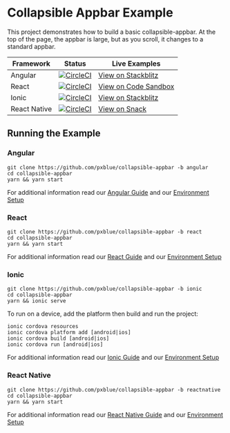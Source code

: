 # Collapsible Appbar Example
This project demonstrates how to build a basic collapsible-appbar. At the top of the page, the appbar is large, but as you scroll, it changes to a standard appbar.

| Framework           | Status       | Live Examples  |
| ---------------- |--------------|------------------|
| Angular | [![CircleCI](https://circleci.com/gh/pxblue/collapsible-appbar/tree/angular.svg?style=shield)](https://circleci.com/gh/pxblue/collapsible-appbar/tree/angular) | [View on Stackblitz](https://stackblitz.com/github/pxblue/collapsible-appbar/tree/angular)
| React | [![CircleCI](https://circleci.com/gh/pxblue/collapsible-appbar/tree/react.svg?style=shield)](https://circleci.com/gh/pxblue/collapsible-appbar/tree/react) | [View on Code Sandbox](https://codesandbox.io/s/github/pxblue/collapsible-appbar/tree/react)
| Ionic | [![CircleCI](https://circleci.com/gh/pxblue/collapsible-appbar/tree/ionic.svg?style=shield)](https://circleci.com/gh/pxblue/collapsible-appbar/tree/ionic) | [View on Stackblitz](https://stackblitz.com/github/pxblue/collapsible-appbar/tree/ionic)
| React Native | [![CircleCI](https://circleci.com/gh/pxblue/collapsible-appbar/tree/reactnative.svg?style=shield)](https://circleci.com/gh/pxblue/collapsible-appbar/tree/reactnative) | [View on Snack](https://snack.expo.io/@git/github.com/pxblue/collapsible-appbar@reactnative)

## Running the Example
### Angular
```
git clone https://github.com/pxblue/collapsible-appbar -b angular
cd collapsible-appbar
yarn && yarn start
```
For additional information read our [Angular Guide](https://pxblue.github.io/development/frameworks-web/angular) and our [Environment Setup](https://pxblue.github.io/development/environment)

### React
```
git clone https://github.com/pxblue/collapsible-appbar -b react
cd collapsible-appbar
yarn && yarn start
```
For additional information read our [React Guide](https://pxblue.github.io/development/frameworks-web/react) and our [Environment Setup](https://pxblue.github.io/development/environment)

### Ionic
```
git clone https://github.com/pxblue/collapsible-appbar -b ionic
cd collapsible-appbar
yarn && ionic serve
```
To run on a device, add the platform then build and run the project:
```
ionic cordova resources
ionic cordova platform add [android|ios]
ionic cordova build [android|ios]
ionic cordova run [android|ios]
```
For additional information read our [Ionic Guide](https://pxblue.github.io/development/frameworks-mobile/ionic) and our [Environment Setup](https://pxblue.github.io/development/environment)

### React Native

```
git clone https://github.com/pxblue/collapsible-appbar -b reactnative
cd collapsible-appbar
yarn && yarn start
```
For additional information read our [React Native Guide](https://pxblue.github.io/development/frameworks-mobile/react-native) and our [Environment Setup](https://pxblue.github.io/development/environment)
